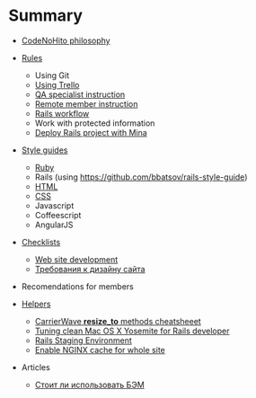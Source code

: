 # Summary

* [CodeNoHito philosophy](philosophy/README.md)

* [Rules](rules/README.md)
    * Using Git
    * [Using Trello](rules/trello.md)
    * [QA specialist instruction](rules/qa_specialist.md)
    * [Remote member instruction](rules/remote_member.md)
    * [Rails workflow](rules/rails_workflow.md)
    * Work with protected information
    * [Deploy Rails project with Mina](rules/rails_deploy.md)

* [Style guides](styleguides/README.md)
    * [Ruby](styleguides/ruby.md)
    * Rails (using https://github.com/bbatsov/rails-style-guide)
    * [HTML](styleguides/html.md)
    * [CSS](styleguides/css.md)
    * Javascript
    * Coffeescript
    * AngularJS

* [Checklists](checklists/README.md)
    * [Web site development](checklists/website.md)
    * [Требования к дизайну сайта](checklists/design_requirements.md)

* Recomendations for members

* [Helpers](helpers/README.md)
    * [CarrierWave **resize_to** methods cheatsheeet](helpers/carrierwave_resize_to.md)
    * [Tuning clean Mac OS X Yosemite for Rails developer](helpers/yousemite_tuning_for_rails.md)
    * [Rails Staging Environment](helpers/rails_staging_environment.md)
    * [Enable NGINX cache for whole site](helpers/full_nginx_cache.md)

* Articles
    * [Стоит ли использовать БЭМ](articles/should_we_use_bem.md)
